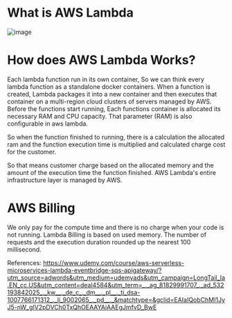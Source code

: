 # What is AWS Lambda
![image](https://user-images.githubusercontent.com/61636643/235695984-e7408522-559c-471c-a10c-877f30a7c9d8.png)


# How does AWS Lambda Works?
  Each lambda function run in its own container, So we can think every lambda function as a standalone docker containers. When a function is created, Lambda packages it into a new container and then executes that container on a multi-region cloud clusters of servers managed by AWS. Before the functions start running, Each functions container is allocated its necessary RAM and CPU capacity.
That parameter (RAM) is also configurable in aws lambda.
  
  So when the function finished to running, there is a calculation the allocated ram and the function execution time is multiplied and calculated charge cost for the customer.
  
  So that means customer charge based on the allocated memory and the amount of the execution time the function finished.
AWS Lambda's entire infrastructure layer is managed by AWS.

# AWS Billing
 We only pay for the compute time and there is no charge when your code is not running. Lambda Billing is based on used memory. The number of requests and the execution duration rounded up the nearest 100 millisecond.

















References:
https://www.udemy.com/course/aws-serverless-microservices-lambda-eventbridge-sqs-apigateway/?utm_source=adwords&utm_medium=udemyads&utm_campaign=LongTail_la.EN_cc.US&utm_content=deal4584&utm_term=_._ag_81829991707_._ad_532193842025_._kw__._de_c_._dm__._pl__._ti_dsa-1007766171312_._li_9002065_._pd__._&matchtype=&gclid=EAIaIQobChMI1JyJ5-nW_gIV2pDVCh0TxQhOEAAYAiAAEgJmfvD_BwE
